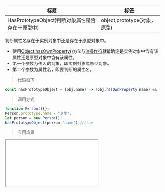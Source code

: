 | 标题                                             | 标签                         |
| ------------------------------------------------ | ---------------------------- |
| HasPrototypeObject(判断对象属性是否存在于原型中) | object,prototype(对象，原型) |

判断属性名存在于实例对象中还是存在于原型对象中。

* 使用[Object.hasOwnProperty()](https://developer.mozilla.org/zh-CN/docs/Web/JavaScript/Reference/Global_Objects/Object/hasOwnProperty)方法与[in操作符](https://developer.mozilla.org/zh-CN/docs/Web/JavaScript/Reference/Operators/in)就能确定是实例对象中含有该属性还是原型对象中含有该属性。
* 第一个参数为传入的对象，即实例对象或原型对象。
* 第二个参数为属性名，即要判断的属性名。

> 代码如下:

```js
const hasPrototypeObject = (obj,name) => !obj.hasOwnProperty(name) && (name in obj);
```

> 调用方式:

```js
function Person(){};
Person.prototype.name = "夕水";
let person = new Person();
hasPrototypeObject(person,'name');//true
```

> 应用场景

<iframe src="codes/javascript/html/hasPrototypeObject.html"></iframe>